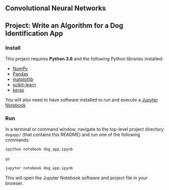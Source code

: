 ## Convolutional Neural Networks
## Project: Write an Algorithm for a Dog Identification App

### Install

This project requires **Python 3.6** and the following Python libraries installed:
- [NumPy](http://www.numpy.org/)
- [Pandas](http://pandas.pydata.org/)
- [matplotlib](http://matplotlib.org/)
- [scikit-learn](http://scikit-learn.org/stable/)
- [keras](https://keras.io/backend/)

You will also need to have software installed to run and execute a [Jupyter Notebook](http://ipython.org/notebook.html)

### Run

In a terminal or command window, navigate to the top-level project directory `dogapp/` (that contains this README) and run one of the following commands:

```bash
ipython notebook dog_app.ipynb
```  
or
```bash
jupyter notebook dog_app.ipynb
```

This will open the Jupyter Notebook software and project file in your browser.














